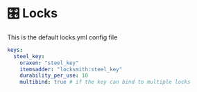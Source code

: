 # 🎛 Locks

This is the default locks.yml config file

```yaml
keys:
  steel_key:
    oraxen: "steel_key"
    itemsadder: "locksmith:steel_key"
    durability_per_use: 10
    multibind: true # if the key can bind to multiple locks
```
